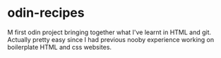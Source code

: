 # odin-recipes

M first odin project bringing together what I've learnt in HTML and git. Actually pretty easy since I had 
previous nooby experience working on boilerplate HTML and css websites.
